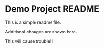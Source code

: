 # Demo Project README

This is a simple readme file.

Additional changes are shown here.

This will cause trouble!!!
